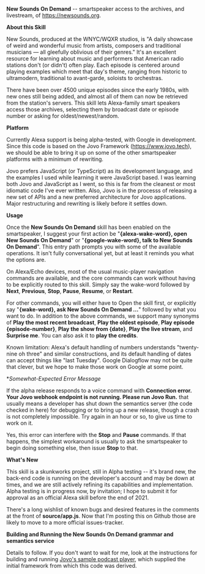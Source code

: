**New Sounds On Demand** -- smartspeaker access to the archives, and livestream, of https://newsounds.org.

**About this Skill**

New Sounds, produced at the WNYC/WQXR studios, is "A daily showcase of weird and wonderful music from artists, composers and traditional musicians — all gleefully oblivious of their genres." It's an excellent resource for learning about music and performers that American radio stations don't (or didn't) often play. Each episode is centered around playing examples which meet that day's theme, ranging from historic to ultramodern, traditional to avant-garde, soloists to orchestras.

There have been over 4500 unique episodes since the early 1980s, with new ones still being added, and almost all of them can now be retrieved from the station's servers. This skill lets Alexa-family smart speakers access those archives, selecting them by broadcast date or episode number or asking for oldest/newest/random.

**Platform**

Currently Alexa support is being alpha-tested, with Google in development. Since this code is based on the Jovo Framework (https://www.jovo.tech), we should be able to bring it up on some of the other smartspeaker platforms with a minimum of rewriting.

Jovo prefers JavaScript (or TypeScript) as its development language, and the examples I used while learning it were JavaScript based. I was learning both Jovo and JavaScript as I went, so this is far from the cleanest or most idiomatic code I've ever written. Also, Jovo is in the processs of releasing a new set of APIs and a new preferred architecture for Jovo applications. Major restructuring and rewriting is likely before it settles down.

**Usage**

Once the **New Sounds On Demand** skill has been enabled on the smartspeaker, I suggest your first action be "**{alexa-wake-word}, open New Sounds On Demand**" or "**{google-wake-word}, talk to New Sounds On Demand**". This entry path prompts you with some of the available operations. It isn't fully conversational yet, but at least it reminds you what the options are.

On Alexa/Echo devices, most of the usual music-player navigation commands are available, and the core commands can work without having to be explicitly routed to this skill. Simply say the wake-word followed by **Next**, **Previous**, **Stop**, **Pause**, **Resume**, or **Restart**.

For other commands, you will either have to Open the skill first, or explicitly say "**{wake-word}, ask New Sounds On Demand ...**" followed by what you want to do. In addition to the above commands, we support many synonyms of **Play the most recent broadcast**, **Play the oldest episode**, **Play episode {episode-number}**, **Play the show from {date}**, **Play the live stream**, and **Surprise me**. You can also ask it to **play the credits**. 

Known limitation: Alexa's default handling of numbers understands "twenty-nine oh three" and similar constructions, and its default handling of dates can accept things like "last Tuesday". Google Dialogflow may not be quite that clever, but we hope to make those work on Google at some point.

**Somewhat-Expected Error Message*

If the alpha release responds to a voice command with
**Connection error. Your Jovo webhook endpoint is not running. Please run Jovo Run.**
that usually means a developer has shut down the semantics server (the code checked in here) for debugging or to bring up a new release, though a crash is not completely impossible. Try again in an hour or so, to give us time to work on it.

Yes, this error can interfere with the **Stop** and **Pause** commands. If that happens, the simplest workaround is usually to ask the smartspeaker to begin doing something else, then issue **Stop** to that.

**What's New**

This skill is a skunkworks project, still in Alpha testing -- it's brand new, the back-end code is running on the developer's account and may be down at times, and we are still actively refining its capabilities and implementation. Alpha testing is in progress now, by invitation; I hope to submit it for approval as an official Alexa skill before the end of 2021.

There's a long wishlist of known bugs and desired features in the comments at the front of **source/app.js**. Now that I'm posting this on Github those are likely to move to a more official issues-tracker.

**Building and Running the New Sounds On Demand grammar and semantics service**

Details to follow. If you don't want to wait for me, look at the instructions for building and running [Jovo's sample podcast player](https://www.jovo.tech/courses/project-3-podcast-player), which supplied the initial framework from which this code was derived.
